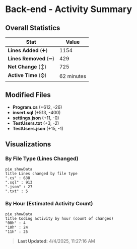 # Back-end - Activity Summary 

## Overall Statistics

| Stat                   | Value                                                             |
| ---------------------- | ----------------------------------------------------------------- |
| **Lines Added** (➕)   | 1154                                          |
| **Lines Removed** (➖) | 429                                        |
| **Net Change** (↕)    | 725                |
| **Active Time** (⌚)   | 62 minutes |


## Modified Files
- **Program.cs** (+612, -26)
- **insert.sql** (+513, -400)
- **settings.json** (+11, -0)
- **TestUsers.txt** (+3, -2)
- **TestUsers.json** (+15, -1)

## Visualizations

### By File Type (Lines Changed)

```mermaid
pie showData
title Lines changed by file type
".cs" : 638
".sql" : 913
".json" : 27
".txt" : 5
```

### By Hour (Estimated Activity Count)

```mermaid
pie showData
title Coding activity by hour (count of changes)
"00h" : 4
"10h" : 24
"11h" : 25
```


> **Last Updated:** 4/4/2025, 11:27:16 AM